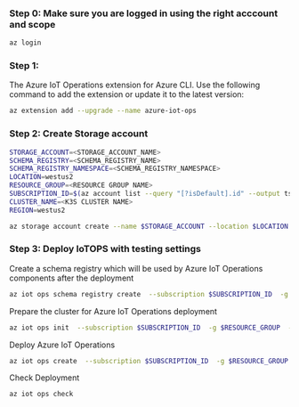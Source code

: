 ### Step 0: Make sure you are logged in using the right acccount and scope
```bash
az login
```

### Step 1: 
The Azure IoT Operations extension for Azure CLI. Use the following command to add the extension or update it to the latest version:
```bash
az extension add --upgrade --name azure-iot-ops

```

### Step 2: Create Storage account
```bash
STORAGE_ACCOUNT=<STORAGE_ACCOUNT_NAME>
SCHEMA_REGISTRY=<SCHEMA_REGISTRY_NAME>
SCHEMA_REGISTRY_NAMESPACE=<SCHEMA_REGISTRY_NAMESPACE>
LOCATION=westus2
RESOURCE_GROUP=<RESOURCE GROUP NAME>
SUBSCRIPTION_ID=$(az account list --query "[?isDefault].id" --output tsv)
CLUSTER_NAME=<K3S CLUSTER NAME>
REGION=westus2

az storage account create --name $STORAGE_ACCOUNT --location $LOCATION --resource-group $RESOURCE_GROUP --enable-hierarchical-namespace
```

### Step 3: Deploy IoTOPS with testing settings
Create a schema registry which will be used by Azure IoT Operations components after the deployment
```bash
az iot ops schema registry create  --subscription $SUBSCRIPTION_ID  -g  $RESOURCE_GROUP -n $SCHEMA_REGISTRY  --registry-namespace $SCHEMA_REGISTRY_NAMESPACE  --sa-resource-id /subscriptions/$SUBSCRIPTION_ID/resourcegroups/$RESOURCE_GROUP/providers/Microsoft.Storage/storageAccounts/$STORAGE_ACCOUNT  --sa-container schema
```

Prepare the cluster for Azure IoT Operations deployment
```bash
az iot ops init  --subscription $SUBSCRIPTION_ID  -g $RESOURCE_GROUP  --cluster $CLUSTER_NAME
```

Deploy Azure IoT Operations
```bash
az iot ops create  --subscription $SUBSCRIPTION_ID  -g $RESOURCE_GROUP  --cluster $CLUSTER_NAME  --custom-location aiok3scluster-cl-$RANDOM  -n aiok3scluster-ops-instance  --sr-resource-id /subscriptions/$SUBSCRIPTION_ID/resourceGroups/$RESOURCE_GROUP/providers/Microsoft.DeviceRegistry/schemaRegistries/$SCHEMA_REGISTRY  --broker-frontend-replicas 2  --broker-frontend-workers 2  --broker-backend-part 2  --broker-backend-workers 2  --broker-backend-rf 2  --broker-mem-profile Medium
```

Check Deployment
```bash
az iot ops check
```
